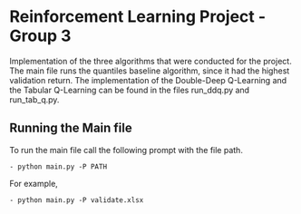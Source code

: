 # Reinforcement Learning Project - Group 3

Implementation of the three algorithms that were conducted for the project. The main file runs the quantiles baseline algorithm, since it had the highest validation return. The implementation of the Double-Deep Q-Learning and the Tabular Q-Learning can be found in the files run_ddq.py and run_tab_q.py.

## Running the Main file
To run the main file call the following prompt with the file path.

```{objectives}
- python main.py -P PATH
```
For example,

```{objectives}
- python main.py -P validate.xlsx
```

